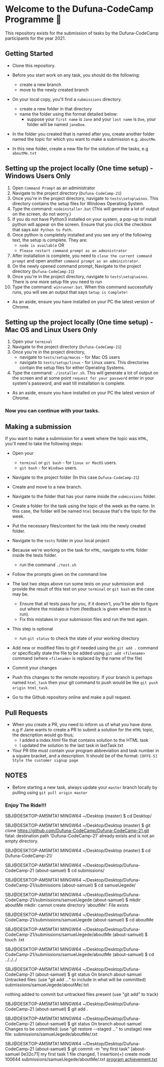 # Welcome to the Dufuna-CodeCamp Programme 🚩

This repository exists for the submission of tasks by the Dufuna-CodeCamp participants for the year 2021.

## Getting Started

- Clone this repository.

- Before you start work on any task, you should do the following:
    - create a new branch
    - move to the newly created branch

- On your local copy, you'll find a `submissions` directory.
    - create a new folder in that directory
    - name the folder using the format detailed below:
        - suppose your `first name` is `Jane` and your `last name` is `Doe`, your folder will be named `janeDoe`.

- In the folder you created that is named after you, create another folder named the topic for which you want to make a submission e.g. `aboutMe`.

- In this new folder, create a new file for the solution of the tasks, e.g `aboutMe.txt`

## Setting up the project locally (One time setup) - Windows Users Only
1. Open `Command Prompt` as an administrator
2. Navigate to the project directory (`Dufuna-CodeCamp-21`)
3. Once you're in the project directory, navigate to `tests\setup\winos`. This directory contains the setup files for Windows Operating System.
4. Type the command: `nodeinstaller.bat` (This will generate a lot of output on the screen, do not worry.)
5. If you do not have Python3 installed on your system, a pop-up to install python will appear on the screen. Ensure that you click the checkbox that says `Add Python to Path`.
6. Once python is completely installed and you see any of the following text, the setup is complete. They are:
    - `node is available` OR
    - `Please restart command prompt as an administrator`
7. After installation is complete, you need to `close the current command prompt` and open another `command prompt as an administrator`.
8. On the newly opened command prompt, Navigate to the project directory (`Dufuna-CodeCamp-21`)
9. Once you're in the project directory, navigate to `tests\setup\winos`. There is one more setup file you need to run
10. Type the command: `winrunner.bat`. When this command successfully runs, you will see an output that says `Setup is Complete!`
- As an aside, ensure you have installed on your PC the latest version of Chrome.

## Setting up the project locally (One time setup) - Mac OS and Linux Users Only
1. Open your `terminal`
2. Navigate to the project directory (`Dufuna-CodeCamp-21`)
3. Once you're in the project directory, 
    - navigate to `tests/setup/macos` - for Mac OS users
    - navigate to `tests/setup/linux` - for Linux users. 
    This directories contain the setup files for either Operating Systems.
4. Type the command: `./installer.sh`. This will generate a lot of output on the screen and at some point `request for your password` enter in your system's password, and wait till installation is complete.
- As an aside, ensure you have installed on your PC the latest version of Chrome.

### Now you can continue with your tasks.

## Making a submission

If you want to make a submission for a week where the topic was `HTML`, you'll need to take the following steps:

- Open your 
    - `terminal` or `git bash` - for `linux or MacOS` users.
    - `git bash` - for `Windows` users.

- Navigate to the project folder (In this case `Dufuna-CodeCamp-21`)

- Create and move to a new branch.

- Navigate to the folder that has your name inside the `submissions` folder.

- Create a folder for the task using the topic of the week as the name. In this case, the folder will be named `html` because that's the topic for the week.

- Put the necessary files/content for the task into the newly created folder.

- Navigate to the `tests` folder in your local project

- Because we're working on the task for `HTML`, navigate to `HTML` folder inside the tests folder.

    - run the command `./test.sh`

- Follow the prompts given on the command line

- The last two steps above run some tests on your submission and provide the result of this test on your `terminal` or `git bash` as the case may be.
    - Ensure that all tests pass for you, if it doesn't, you'll be able to figure out where the mistake is from (feedback is given when the test is run).
    - Fix this mistakes in your submission files and run the test again.

- This step is optional
    - run `git status` to check the state of your working directory 

- Add new or modified files to git if needed using the `git add .` command or specifically state the file to be added using `git add <filename>` command (where `<filename>` is replaced by the name of the file)

- Commit your changes

- Push this changes to the remote repository. If your branch is perhaps named `html_task` then your git command to push would be like `git push origin html_task`.

- Go to the Github repository online and make a pull request.

## Pull Requests

- When you create a PR, you need to inform us of what you have done. e.g if Jane wants to create a PR to submit a solution for the `HTML` topic, the description would go thus;
    -  I added a index.html file that contains solution to the HTML task
    -  I updated the solution to the last task in lastTask.txt
- Your PR title must contain your program abbreviation and task number in a square bracket, and a description. It should be of the format: `[DFFE-5] Style the customer signup page`

## NOTES

- Before starting a new task, always update your `master` branch locally by pulling using `git pull origin master`

### Enjoy The Ride!!!
SBJ@DESKTOP-AM5MTA1 MINGW64 ~/Desktop (master)
$ cd Desktop/

SBJ@DESKTOP-AM5MTA1 MINGW64 ~/Desktop/Desktop (master)
$ git clone https://github.com/Dufuna-CodeCamp/Dufuna-CodeCamp-21.git
fatal: destination path 'Dufuna-CodeCamp-21' already exists and is not an empty directory.

SBJ@DESKTOP-AM5MTA1 MINGW64 ~/Desktop/Desktop (master)
$ cd Dufuna-CodeCamp-21/

SBJ@DESKTOP-AM5MTA1 MINGW64 ~/Desktop/Desktop/Dufuna-CodeCamp-21 (about-samuel)
$ cd submissions/

SBJ@DESKTOP-AM5MTA1 MINGW64 ~/Desktop/Desktop/Dufuna-CodeCamp-21/submissions (about-samuel)
$ cd samuelJegede/

SBJ@DESKTOP-AM5MTA1 MINGW64 ~/Desktop/Desktop/Dufuna-CodeCamp-21/submissions/samuelJegede (about-samuel)
$ mkdir aboutMe
mkdir: cannot create directory ‘aboutMe’: File exists

SBJ@DESKTOP-AM5MTA1 MINGW64 ~/Desktop/Desktop/Dufuna-CodeCamp-21/submissions/samuelJegede (about-samuel)
$ cd aboutMe

SBJ@DESKTOP-AM5MTA1 MINGW64 ~/Desktop/Desktop/Dufuna-CodeCamp-21/submissions/samuelJegede/aboutMe (about-samuel)
$ touch .txt

SBJ@DESKTOP-AM5MTA1 MINGW64 ~/Desktop/Desktop/Dufuna-CodeCamp-21/submissions/samuelJegede/aboutMe (about-samuel)
$ cd ../../../

SBJ@DESKTOP-AM5MTA1 MINGW64 ~/Desktop/Desktop/Dufuna-CodeCamp-21 (about-samuel)
$ git status
On branch about-samuel
Untracked files:
  (use "git add <file>..." to include in what will be committed)
        submissions/samuelJegede/aboutMe/.txt

nothing added to commit but untracked files present (use "git add" to track)

SBJ@DESKTOP-AM5MTA1 MINGW64 ~/Desktop/Desktop/Dufuna-CodeCamp-21 (about-samuel)
$ git add .

SBJ@DESKTOP-AM5MTA1 MINGW64 ~/Desktop/Desktop/Dufuna-CodeCamp-21 (about-samuel)
$ git status
On branch about-samuel
Changes to be committed:
  (use "git restore --staged <file>..." to unstage)
        new file:   submissions/samuelJegede/aboutMe/.txt


SBJ@DESKTOP-AM5MTA1 MINGW64 ~/Desktop/Desktop/Dufuna-CodeCamp-21 (about-samuel)
$ git commit -m "my first task"
[about-samuel 0e32c71] my first task
 1 file changed, 1 insertion(+)
 create mode 100644 submissions/samuelJegede/aboutMe/.txt
[program achievement.txt](https://github.com/Sbj99/Dufuna-CodeCamp-21/files/7662831/program.achievement.txt)
